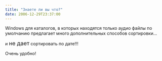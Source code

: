 ```yaml
---
title: "Знаете ли вы что?"
date: 2006-12-29T23:37:00
---
```


Windows для каталогов, в которых находятся только аудио файлы по умолчанию предлагает много дополнительных способов сортировки...

и <font size="+1">не дает</font> сортировать по дате!!!

Очень удобно!
